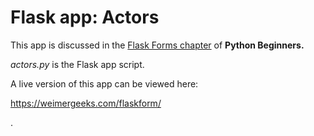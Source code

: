 # Flask app: Actors

This app is discussed in the [Flask Forms chapter](https://python-adv-web-apps.readthedocs.io/en/latest/flask_forms.html) of **Python Beginners.**

*actors.py* is the Flask app script.

A live version of this app can be viewed here:

https://weimergeeks.com/flaskform/

.

